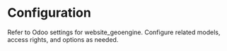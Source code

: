 # Configuration

Refer to Odoo settings for website_geoengine. Configure related models, access rights, and options as needed.
